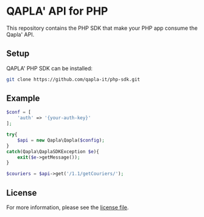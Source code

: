 # QAPLA' API for PHP

This repository contains the PHP SDK that make your PHP app consume the Qapla' API.

## Setup

QAPLA' PHP SDK can be installed:

```sh
git clone https://github.com/qapla-it/php-sdk.git
```

## Example

```php
$conf = [
    'auth' => '{your-auth-key}'
];

try{
    $api = new Qapla\Qapla($config);
}
catch(Qapla\QaplaSDKException $e){
    exit($e->getMessage());
}

$couriers = $api->get('/1.1/getCouriers/');


```

## License

For more information, please see the [license file](https://github.com/qapla-it/php-sdk/blob/master/LICENSE).
